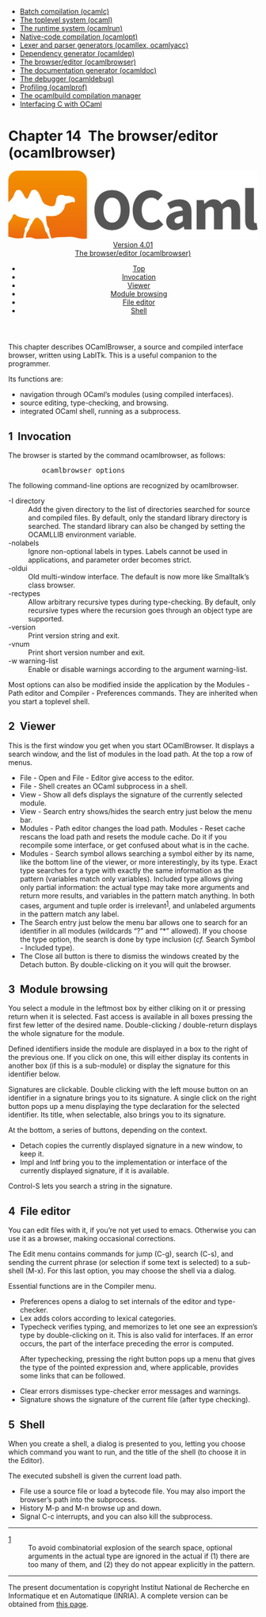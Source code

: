 <!-- ((! set title Manual !)) ((! set documentation !)) ((! set manual !)) ((! set nobreadcrumb !)) -->
<div class="manual content"><ul class="part_menu"><li><a href="comp.html">Batch compilation (ocamlc)</a></li><li><a href="toplevel.html">The toplevel system (ocaml)</a></li><li><a href="runtime.html">The runtime system (ocamlrun)</a></li><li><a href="native.html">Native-code compilation (ocamlopt)</a></li><li><a href="lexyacc.html">Lexer and parser generators (ocamllex, ocamlyacc)</a></li><li><a href="depend.html">Dependency generator (ocamldep)</a></li><li class="active"><a href="browser.html">The browser/editor (ocamlbrowser)</a></li><li><a href="ocamldoc.html">The documentation generator (ocamldoc)</a></li><li><a href="debugger.html">The debugger (ocamldebug)</a></li><li><a href="profil.html">Profiling (ocamlprof)</a></li><li><a href="ocamlbuild.html">The ocamlbuild compilation manager</a></li><li><a href="intfc.html">Interfacing C with OCaml</a></li></ul>




<h1 class="chapter" id="sec290"><span>Chapter 14</span>&nbsp;&nbsp;The browser/editor (ocamlbrowser)</h1>
<header><nav class="toc brand"><a class="brand" href="https://ocaml.org/"><img src="colour-logo-gray.svg" class="svg" alt="OCaml"></a></nav><nav class="toc"><div class="toc_version"><a href="/docs" id="version-select">Version 4.01</a></div><div class="toc_title"><a href="#">The browser/editor (ocamlbrowser)</a></div><ul><li class="top"><a href="#">Top</a></li>
<li><a href="#sec291">Invocation</a>
</li><li><a href="#sec292">Viewer</a>
</li><li><a href="#sec293">Module browsing</a>
</li><li><a href="#sec294">File editor</a>
</li><li><a href="#sec295">Shell</a>
</li></ul></nav></header>
<p> <a id="c:browser"></a>

</p><p>This chapter describes OCamlBrowser, a source and compiled interface
browser, written using LablTk. This is a useful companion to the
programmer.</p><p>Its functions are:
</p><ul class="itemize"><li class="li-itemize">
navigation through OCaml’s modules (using compiled interfaces).
</li><li class="li-itemize">source editing, type-checking, and browsing.
</li><li class="li-itemize">integrated OCaml shell, running as a subprocess.
</li></ul>
<h2 class="section" id="sec291">1&nbsp;&nbsp;Invocation</h2>
<p> <a id="s:browser-options"></a></p><p>The browser is started by the command <span class="c007">ocamlbrowser</span>, as follows:
</p><pre>        ocamlbrowser <span class="c013">options</span>
</pre><p>The following command-line options are recognized by <span class="c007">ocamlbrowser</span>.</p><dl class="description"><dt class="dt-description"><span class="c019"><span class="c007">-I</span> <span class="c013">directory</span></span></dt><dd class="dd-description">
Add the given directory to the list of directories searched for
source and compiled files. By default, only the standard library
directory is searched. The standard library can also be changed by
setting the <span class="c007">OCAMLLIB</span> environment variable.</dd><dt class="dt-description"><span class="c010">-nolabels</span></dt><dd class="dd-description">
Ignore non-optional labels in types. Labels cannot be used in
applications, and parameter order becomes strict.</dd><dt class="dt-description"><span class="c010">-oldui</span></dt><dd class="dd-description">
Old multi-window interface. The default is now more like Smalltalk’s
class browser.</dd><dt class="dt-description"><span class="c010">-rectypes</span></dt><dd class="dd-description">
Allow arbitrary recursive types during type-checking. By default,
only recursive types where the recursion goes through an object type
are supported.</dd><dt class="dt-description"><span class="c010">-version</span></dt><dd class="dd-description">
Print version string and exit.</dd><dt class="dt-description"><span class="c010">-vnum</span></dt><dd class="dd-description">
Print short version number and exit.</dd><dt class="dt-description"><span class="c019"><span class="c007">-w</span> <span class="c013">warning-list</span></span></dt><dd class="dd-description">
Enable or disable warnings according to the argument <span class="c013">warning-list</span>.</dd></dl><p>Most options can also be modified inside the application by the <span class="c019">Modules - Path editor</span> and <span class="c019">Compiler - Preferences</span> commands.
They are inherited when you start a toplevel shell.</p>
<h2 class="section" id="sec292">2&nbsp;&nbsp;Viewer</h2>
<p>
This is the first window you get when you start OCamlBrowser.
It displays a search window, and the list of modules in the load path.
At the top a row of menus.</p><ul class="itemize"><li class="li-itemize">
<span class="c019">File - Open</span> and <span class="c019">File - Editor</span> give access to the
editor.</li><li class="li-itemize"><span class="c019">File - Shell</span> creates an OCaml subprocess in a shell.</li><li class="li-itemize"><span class="c019">View - Show all defs</span> displays the signature of the currently
selected module.</li><li class="li-itemize"><span class="c019">View - Search entry</span> shows/hides the search entry just
below the menu bar.</li><li class="li-itemize"><span class="c019">Modules - Path editor</span> changes the load path. <span class="c019">Modules
- Reset cache</span> rescans the load path and resets the module cache.
Do it if you recompile some interface, or get confused about what is
in the cache.</li><li class="li-itemize"><span class="c019">Modules - Search symbol</span> allows searching a symbol either
by its name, like the bottom line of the viewer, or more
interestingly, by its type. <span class="c019">Exact type</span> searches for a type
with exactly the same information as the pattern (variables match
only variables). <span class="c019">Included type</span> allows giving only partial
information: the actual type may take more arguments and return more
results, and variables in the pattern match anything. In both cases,
argument and tuple order is irrelevant<sup><a id="text2" href="#note2">1</a></sup>,
and unlabeled arguments in the pattern match any label.</li><li class="li-itemize">The <span class="c019">Search entry</span> just below the menu bar allows one to
search for an identifier in all modules (wildcards “?” and “*”
allowed). If you choose the <span class="c007">type</span> option, the search is done by type
inclusion (<em>cf.</em> Search Symbol - Included type).</li><li class="li-itemize">The <span class="c019">Close all</span> button is there to dismiss the windows
created by the Detach button.
By double-clicking on it you will quit the browser.</li></ul>
<h2 class="section" id="sec293">3&nbsp;&nbsp;Module browsing</h2>
<p>You select a module in the leftmost box by either cliking on it or
pressing return when it is selected. Fast access is available in all
boxes pressing the first few letter of the desired name.
Double-clicking / double-return displays the whole signature for the
module.</p><p>Defined identifiers inside the module are displayed in a box to the
right of the previous one. If you click on one, this will either
display its contents in another box (if this is a sub-module) or
display the signature for this identifier below.</p><p>Signatures are clickable. Double clicking with the left mouse
button on an identifier in a signature brings you to its signature.
A single click on the right button pops up a menu displaying the
type declaration for the selected identifier. Its title, when
selectable, also brings you to its signature.</p><p>At the bottom, a series of buttons, depending on the context.
</p><ul class="itemize"><li class="li-itemize">
<span class="c019">Detach</span> copies the currently displayed signature in a new window,
to keep it.
</li><li class="li-itemize"><span class="c019">Impl</span> and <span class="c019">Intf</span> bring you to the implementation or
interface of the currently displayed signature, if it is available.
</li></ul><p>Control-S lets you search a string in the signature.</p>
<h2 class="section" id="sec294">4&nbsp;&nbsp;File editor</h2>
<p>
You can edit files with it, if you’re not yet used to emacs. Otherwise
you can use it as a browser, making occasional corrections.</p><p>The <span class="c019">Edit</span> menu contains commands for jump (C-g), search (C-s),
and sending the current phrase (or selection if some text is selected)
to a sub-shell (M-x). For this last option, you may choose the shell
via a dialog.</p><p>Essential functions are in the <span class="c019">Compiler</span> menu.</p><ul class="itemize"><li class="li-itemize">
<span class="c019">Preferences</span> opens a dialog to set internals of the editor
and type-checker.</li><li class="li-itemize"><span class="c019">Lex</span> adds colors according to lexical categories.</li><li class="li-itemize"><span class="c019">Typecheck</span> verifies typing, and memorizes to let one see an
expression’s type by double-clicking on it. This is also valid for
interfaces. If an error occurs, the part of the interface preceding
the error is computed.<p>After typechecking, pressing the right button pops up a menu that gives
the type of the pointed expression and, where applicable, provides
some links that can be followed.</p></li><li class="li-itemize"><span class="c019">Clear errors</span> dismisses type-checker error messages and warnings.</li><li class="li-itemize"><span class="c019">Signature</span> shows the signature of the current file
(after type checking).
</li></ul>
<h2 class="section" id="sec295">5&nbsp;&nbsp;Shell</h2>
<p>
When you create a shell, a dialog is presented to you, letting you
choose which command you want to run, and the title of the shell (to
choose it in the Editor).</p><p>The executed subshell is given the current load path.</p><ul class="itemize"><li class="li-itemize">
<span class="c019">File</span> use a source file or load a bytecode file. You may
also import the browser’s path into the subprocess.
</li><li class="li-itemize"><span class="c019">History</span> M-p and M-n browse up and down.
</li><li class="li-itemize"><span class="c019">Signal</span> C-c interrupts, and you can also kill the subprocess.
</li></ul>
<hr class="ffootnoterule"><dl class="thefootnotes"><dt class="dt-thefootnotes">
<a id="note2" href="#text2">1</a></dt><dd class="dd-thefootnotes"><div class="footnotetext">To avoid
combinatorial explosion of the search space, optional arguments in
the actual type are ignored in the actual if (1) there are too many
of them, and (2) they do not appear explicitly in the pattern.</div>
</dd></dl>
<hr>





<div class="copyright">The present documentation is copyright Institut National de Recherche en Informatique et en Automatique (INRIA). A complete version can be obtained from <a href="http://caml.inria.fr/pub/docs/manual-ocaml/">this page</a>.</div></div>